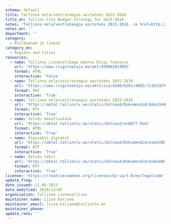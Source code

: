 ```yaml
---
schema: default
title: Tallinna eelarvestrateegia aastateks 2015-2018
title_en: Tallinn City Budget Strategy for 2015-2018
notes: 'Tallinna eelarvestrateegia aastateks 2015-2018. <a href=http://www.tallinn.ee/eelarve>Tallinna eelarved</a>.'
notes_en: ''
department: ''
category:
  - Piirkonnad ja linnad
category_en:
  - Regions and Cities
resources:
  - name: Tallinna Linnavolikogu määrus Riigi Teatajas
    url: 'https://www.riigiteataja.ee/akt/428062014002'
    format: HTML
    interactive: 'False'
  - name: Tallinna eelarvestrateegia aastateks 2015-2018
    url: 'https://www.riigiteataja.ee/aktilisa/4280/6201/4002/1110128705.attachment.pdf'
    format: PDF
    interactive: 'True'
  - name: Tallinna eelarvestrateegia aastateks 2015-2018
    url: 'https://aktal.tallinnlv.ee/static/Eelnoud/Dokumendid/ddok16464.rtf'
    format: RTF
    interactive: 'True'
  - name: Eelnõu menetluskäik
    url: 'https://aktal.tallinnlv.ee/static/Eelnoud/en8677.html'
    format: HTML
    interactive: 'True'
  - name: Õigusakti algtekst
    url: 'https://aktal.tallinnlv.ee/static/Eelnoud/Dokumendid/oadok8677.rtf'
    format: RTF
    interactive: 'True'
  - name: Eelnõu tekst
    url: 'https://aktal.tallinnlv.ee/static/Eelnoud/Dokumendid/endok8677.rtf'
    format: RTF
    interactive: 'True'
license: 'https://creativecommons.org/licenses/by-sa/3.0/ee/legalcode'
update_freq: ''
date_issued: 11.06.2015
date_modified: 2020/12/05
organization: Tallinna Linnavalitsus
maintainer_name: Liina Karjane
maintainer_email: liina.karjane@tallinnlv.ee
maintainer_phone: ''
update_rate: ''
---
```

